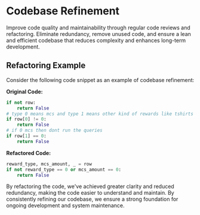 # Codebase Refinement

Improve code quality and maintainability through regular code reviews and refactoring. Eliminate redundancy, remove unused code, and ensure a lean and efficient codebase that reduces complexity and enhances long-term development.

## Refactoring Example

Consider the following code snippet as an example of codebase refinement:

**Original Code:**

```python
if not row:
    return False
# type 0 means mcs and type 1 means other kind of rewards like tshirts
if row[0] != 0:
    return False
# if 0 mcs then dont run the queries
if row[1] == 0:
    return False
```

**Refactored Code:**

```python
reward_type, mcs_amount, _ = row
if not reward_type == 0 or mcs_amount == 0:
    return False
```
By refactoring the code, we've achieved greater clarity and reduced redundancy, making the code easier to understand and maintain.
By consistently refining our codebase, we ensure a strong foundation for ongoing development and system maintenance.